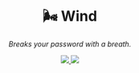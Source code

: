 <h1 align="center">🌬️ Wind</h1>
<p align="center"><em>Breaks your password with a breath.</em></p>

<p align="center">
  <a href="https://www.python.org/"> 
    <img src="https://img.shields.io/badge/Python-3.9+-3776AB?style=for-the-badge&logo=python&logoColor=white" />
  </a>
  <a href="https://opensource.org/licenses/MIT">
    <img src="https://img.shields.io/badge/license-MIT-3DA639?style=for-the-badge&logo=OpenSourceInitiative&logoColor=white" />
  </a>
</p>

<br>
